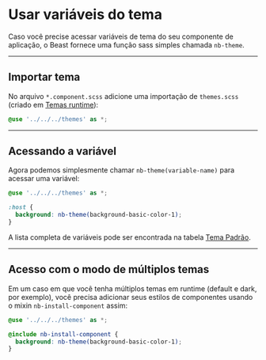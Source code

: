 # Usar variáveis do tema

Caso você precise acessar variáveis de tema do seu componente de aplicação, o Beast fornece uma função sass simples chamada `nb-theme`.

<hr>

## Importar tema

No arquivo `*.component.scss` adicione uma importação de `themes.scss`
(criado em [Temas runtime](docs/guias/temas-runtime--angular)):

```scss
@use '../../../themes' as *;
```

<hr>

## Acessando a variável

Agora podemos simplesmente chamar `nb-theme(variable-name)` para acessar uma variável:

```scss
@use '../../../themes' as *;

:host {
  background: nb-theme(background-basic-color-1);
}
```

A lista completa de variáveis pode ser encontrada na tabela [Tema Padrão](docs/design-system/default-theme).

<hr>

## Acesso com o modo de múltiplos temas

Em um caso em que você tenha múltiplos temas em runtime (default e dark, por exemplo), você precisa adicionar seus estilos de componentes
usando o mixin `nb-install-component` assim:

```scss
@use '../../../themes' as *;

@include nb-install-component {
  background: nb-theme(background-basic-color-1);
}
```

